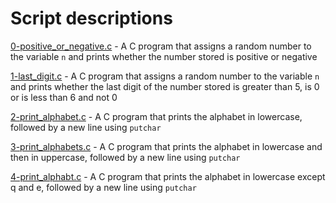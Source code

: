 # Script descriptions
[0-positive_or_negative.c](https://github.com/chelseyqc/holbertonschool-low_level_programming/blob/master/variables_if_else_while/0-positive_or_negative.c) - A C program that assigns a random number to the variable `n` and prints whether the number stored is positive or negative


[1-last_digit.c](https://github.com/chelseyqc/holbertonschool-low_level_programming/tree/master/variables_if_else_while/1-last_digit.c) - A C program that assigns a random number to the variable `n` and prints whether the last digit of the number stored is greater than 5, is 0 or is less than 6 and not 0


[2-print_alphabet.c](https://github.com/chelseyqc/holbertonschool-low_level_programming/blob/master/variables_if_else_while/2-print_alphabet.c) - A C program that prints the alphabet in lowercase, followed by a new line using `putchar`


[3-print_alphabets.c](https://github.com/chelseyqc/holbertonschool-low_level_programming/blob/master/variables_if_else_while/3-print_alphabets.c) - A C program that prints the alphabet in lowercase and then in uppercase, followed by a new line using `putchar`


[4-print_alphabt.c](https://github.com/chelseyqc/holbertonschool-low_level_programming/blob/master/variables_if_else_while/4-print_alphabt.c) - A C program that prints the alphabet in lowercase except q and e, followed by a new line using `putchar`
